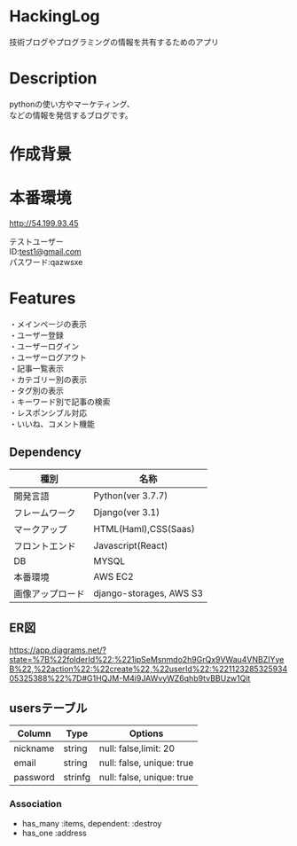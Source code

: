# HackingLog

技術ブログやプログラミングの情報を共有するためのアプリ

# Description

pythonの使い方やマーケティング、<br>
などの情報を発信するブログです。

# 作成背景

# 本番環境
http://54.199.93.45

テストユーザー<br>
ID:test1@gmail.com<br>
パスワード:qazwsxe<br>

# Features
・メインページの表示<br>
・ユーザー登録<br>
・ユーザーログイン<br>
・ユーザーログアウト<br>
・記事一覧表示<br>
・カテゴリー別の表示<br>
・タグ別の表示<br>
・キーワード別で記事の検索<br>
・レスポンシブル対応<br>
・いいね、コメント機能<br>

## Dependency

| 種別       | 名称                         |
| -------- | -------------------------- |
| 開発言語     | Python(ver 3.7.7)            |
| フレームワーク  | Django(ver 3.1) |
| マークアップ   | HTML(Haml),CSS(Saas)       |
| フロントエンド  | Javascript(React)         |
| DB       | MYSQL                      |
| 本番環境     | AWS EC2                    |
| 画像アップロード | django-storages, AWS S3        |

## ER図
https://app.diagrams.net/?state=%7B%22folderId%22:%221ipSeMsnmdo2h9GrQx9VWau4VNBZIYyeB%22,%22action%22:%22create%22,%22userId%22:%22112328532593405325388%22%7D#G1HQJM-M4i9JAWvyWZ6qhb9tvBBUzw1Qit

## usersテーブル

| Column          | Type    | Options                             |
| --------------- | ------- | ----------------------------------- |
| nickname        | string  | null: false,limit: 20               |
| email           | string  | null: false, unique: true           |
| password        | strinfg | null: false, unique: true           |

### Association

- has_many :items, dependent: :destroy
- has_one  :address

